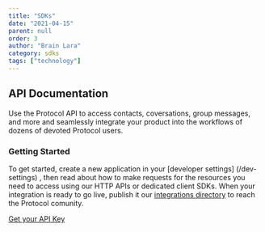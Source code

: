 ```yaml
---
title: "SDKs"
date: "2021-04-15"
parent: null
order: 3
author: "Brain Lara"
category: sdks
tags: ["technology"]
---
```


## API Documentation

Use the Protocol API to access contacts, coversations, group messages, and more and seamlessly integrate your product into the workflows of dozens of devoted Protocol users.

### Getting Started

To get started, create a new application in your [developer settings] (/dev-settings) , then read about how to make requests for the resources you need to access using our HTTP APIs or dedicated client SDKs. When your integration is ready to go live, publish it our [integrations directory](/integration-dir) to reach the Protocol comunity.

[Get your API Key](/get-your-api-key)
